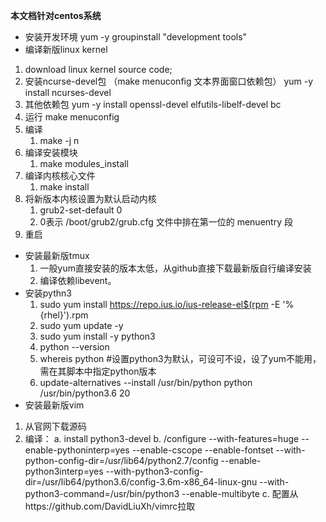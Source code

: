 **本文档针对centos系统**
* 安装开发环境
yum -y groupinstall "development tools"
* 编译新版linux kernel
1. download linux kernel source code;
2. 安装ncurse-devel包 （make menuconfig 文本界面窗口依赖包）
   yum -y install ncurses-devel
3. 其他依赖包
   yum -y install openssl-devel elfutils-libelf-devel bc
4. 运行 make menuconfig
5. 编译
   1. make -j n
6. 编译安装模块
   1. make modules_install
7. 编译内核核心文件
   1. make install
8. 将新版本内核设置为默认启动内核
   1. grub2-set-default 0
   2. 0表示 /boot/grub2/grub.cfg 文件中排在第一位的 menuentry 段
9. 重启
* 安装最新版tmux
  1. 一般yum直接安装的版本太低，从github直接下载最新版自行编译安装
  2. 编译依赖libevent。
* 安装pythn3
   1. sudo yum install https://repo.ius.io/ius-release-el$(rpm -E '%{rhel}').rpm
   2. sudo yum update -y
   3. sudo yum install -y python3
   4. python --version
   5. whereis python
   #设置python3为默认，可设可不设，设了yum不能用，需在其脚本中指定python版本
   6. update-alternatives --install /usr/bin/python python /usr/bin/python3.6 20
* 安装最新版vim 
1. 从官网下载源码
2. 编译：
   a. install python3-devel
   b. /configure --with-features=huge --enable-pythoninterp=yes --enable-cscope --enable-fontset --with-python-config-dir=/usr/lib64/python2.7/config --enable-python3interp=yes --with-python3-config-dir=/usr/lib64/python3.6/config-3.6m-x86_64-linux-gnu --with-python3-command=/usr/bin/python3 --enable-multibyte
   c. 配置从https://github.com/DavidLiuXh/vimrc拉取
